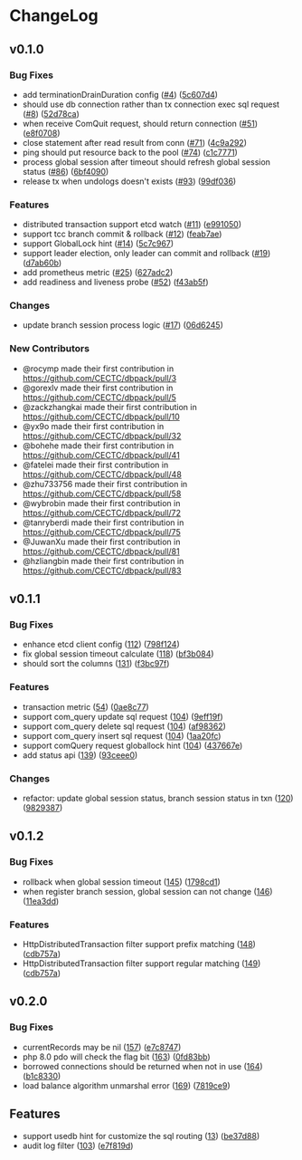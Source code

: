 # ChangeLog

## v0.1.0

### Bug Fixes

* add terminationDrainDuration config ([#4](https://github.com/cectc/dbpack/issues/4)) ([5c607d4](https://github.com/cectc/dbpack/commit/5c607d48d1149218cff3988dcb00d83da571a561))
* should use db connection rather than tx connection exec sql request ([#8](https://github.com/cectc/dbpack/pull/8)) ([52d78ca](https://github.com/cectc/dbpack/commit/52d78cab0bc414d92a5c59230f2827c8332c2bde))
* when receive ComQuit request, should return connection ([#51](https://github.com/cectc/dbpack/pull/51)) ([e8f0708](https://github.com/cectc/dbpack/commit/e8f07086ccf76a7112f00512e3ed3f6e94aff410))
* close statement after read result from conn ([#71](https://github.com/cectc/dbpack/pull/71)) ([4c9a292](https://github.com/cectc/dbpack/commit/4c9a29271d73df0ff8daf92c3faebf1540b0cf01))
* ping should put resource back to the pool ([#74](https://github.com/cectc/dbpack/pull/74)) ([c1c7771](https://github.com/cectc/dbpack/commit/c1c77710398ad58d7d3809ad66312550b0931236))
* process global session after timeout should refresh global session status ([#86](https://github.com/cectc/dbpack/pull/86)) ([6bf4090](https://github.com/cectc/dbpack/commit/6bf4090fbe897c60c229ac172fdb0c14720066ee))
* release tx when undologs doesn't exists ([#93](https://github.com/cectc/dbpack/pull/93)) ([99df036](https://github.com/cectc/dbpack/commit/99df0361ca1cf7876daa66151cf6bb462d0fd3bb))

### Features

* distributed transaction support etcd watch ([#11](https://github.com/cectc/dbpack/pull/11)) ([e991050](https://github.com/cectc/dbpack/commit/e9910501e32d23741f99f5fe9ece1077ba1b348c))
* support tcc branch commit & rollback ([#12](https://github.com/cectc/dbpack/issues/12)) ([feab7ae](https://github.com/cectc/dbpack/commit/feab7aefe819bf3217363994c67515b887f8adb9))
* support GlobalLock hint ([#14](https://github.com/cectc/dbpack/issues/14)) ([5c7c967](https://github.com/cectc/dbpack/commit/5c7c96797539943ed75495d1cfa92f6094ff548e))
* support leader election, only leader can commit and rollback ([#19](https://github.com/cectc/dbpack/pull/19)) ([d7ab60b](https://github.com/cectc/dbpack/commit/d7ab60b6ed5547f1bc9a6c426e1fb9ee21d6f4f3))
* add prometheus metric ([#25](https://github.com/cectc/dbpack/issues/25)) ([627adc2](https://github.com/cectc/dbpack/commit/627adc2ced9da499e6b658f718b23417e7df9903))
* add readiness and liveness probe ([#52](https://github.com/cectc/dbpack/issues/52)) ([f43ab5f](https://github.com/cectc/dbpack/commit/f43ab5f4ed6eafaf950a73e241c536849a16e4f9))

### Changes

* update branch session process logic ([#17](https://github.com/cectc/dbpack/pull/17)) ([06d6245](https://github.com/cectc/dbpack/commit/06d624511c65a379e73dae91c2be4fb3785b9bf0))

### New Contributors
* @rocymp made their first contribution in https://github.com/CECTC/dbpack/pull/3
* @gorexlv made their first contribution in https://github.com/CECTC/dbpack/pull/5
* @zackzhangkai made their first contribution in https://github.com/CECTC/dbpack/pull/10
* @yx9o made their first contribution in https://github.com/CECTC/dbpack/pull/32
* @bohehe made their first contribution in https://github.com/CECTC/dbpack/pull/41
* @fatelei made their first contribution in https://github.com/CECTC/dbpack/pull/48
* @zhu733756 made their first contribution in https://github.com/CECTC/dbpack/pull/58
* @wybrobin made their first contribution in https://github.com/CECTC/dbpack/pull/72
* @tanryberdi made their first contribution in https://github.com/CECTC/dbpack/pull/75
* @JuwanXu made their first contribution in https://github.com/CECTC/dbpack/pull/81
* @hzliangbin made their first contribution in https://github.com/CECTC/dbpack/pull/83

## v0.1.1

### Bug Fixes

* enhance etcd client config ([112](https://github.com/CECTC/dbpack/pull/112])) ([798f124](https://github.com/cectc/dbpack/commit/798f124a6b33a4f83a734ac9a971ff8760dcffbf))
* fix global session timeout calculate ([118](https://github.com/CECTC/dbpack/pull/118)) ([bf3b084](https://github.com/cectc/dbpack/commit/bf3b08418485347da83af5c061a59839c1bace9e))
* should sort the columns ([131](https://github.com/CECTC/dbpack/pull/131)) ([f3bc97f](https://github.com/cectc/dbpack/commit/f3bc97fe095c2eaeda0f6d1eb0dabb22a9fc7020))

### Features

* transaction metric ([54](https://github.com/CECTC/dbpack/issues/54)) ([0ae8c77](https://github.com/cectc/dbpack/commit/0ae8c774106b58f5dbbfa045d4a8591fb913c929))
* support com_query update sql request ([104](https://github.com/CECTC/dbpack/issues/104)) ([9eff19f](https://github.com/cectc/dbpack/commit/9eff19fd1e40f6a63722e7e61f84218718c3b956))
* support com_query delete sql request ([104](https://github.com/CECTC/dbpack/issues/104)) ([af98362](https://github.com/cectc/dbpack/commit/af983621f0e6249bacc5a7bf6852d884a302c09e))
* support com_query insert sql request ([104](https://github.com/CECTC/dbpack/issues/104)) ([1aa20fc](https://github.com/cectc/dbpack/commit/1aa20fcb5853f144ad5044649af9112fdb540b69))
* support comQuery request globallock hint ([104](https://github.com/CECTC/dbpack/issues/104)) ([437667e](https://github.com/cectc/dbpack/commit/437667e46b70e4d3ddd91d574495d3a478812204))
* add status api ([139](https://github.com/CECTC/dbpack/pull/139)) ([93ceee0](https://github.com/cectc/dbpack/commit/93ceee08d46420b422f5490c4b6e8f2120805370))

### Changes

* refactor: update global session status, branch session status in txn ([120](https://github.com/CECTC/dbpack/pull/120)) ([9829387](https://github.com/cectc/dbpack/commit/9829387cd519551e9d8c16f1c373712c20a41e6e))

## v0.1.2

### Bug Fixes

* rollback when global session timeout ([145](https://github.com/CECTC/dbpack/pull/145])) ([1798cd1](https://github.com/cectc/dbpack/commit/1798cd1070d7b44e8ad69de70cc71c8f749d5034))
* when register branch session, global session can not change ([146](https://github.com/CECTC/dbpack/issues/146])) ([11ea3dd](https://github.com/cectc/dbpack/commit/11ea3dd1a0e1b40bb195c843b667378816236177))

### Features

* HttpDistributedTransaction filter support prefix matching ([148](https://github.com/CECTC/dbpack/pull/148])) ([cdb757a](https://github.com/cectc/dbpack/commit/cdb757ad70ccd3dc5f07fa7ff22a2c523adc0e6a))
* HttpDistributedTransaction filter support regular matching ([149](https://github.com/CECTC/dbpack/pull/149])) ([cdb757a](https://github.com/cectc/dbpack/commit/cdb757ad70ccd3dc5f07fa7ff22a2c523adc0e6a))

## v0.2.0

### Bug Fixes

* currentRecords may be nil ([157](https://github.com/CECTC/dbpack/pull/157)) ([e7c8747](https://github.com/CECTC/dbpack/commit/e7c8747747144241e9841c56b3fd88e60fc01516))
* php 8.0 pdo will check the flag bit ([163](https://github.com/CECTC/dbpack/pull/163)) ([0fd83bb](https://github.com/CECTC/dbpack/commit/0fd83bb963701efe8a35f1dbafb7b499e055c233))
* borrowed connections should be returned when not in use ([164](https://github.com/CECTC/dbpack/pull/164)) ([b1c8330](https://github.com/CECTC/dbpack/commit/b1c8330af05e2f10c2bbe5c6584f7d1f98ef0945))
* load balance algorithm unmarshal error ([169](https://github.com/CECTC/dbpack/pull/169)) ([7819ce9](https://github.com/CECTC/dbpack/commit/7819ce95250a989104c4994b004b01a7e8801dee))

## Features

* support usedb hint for customize the sql routing ([13](https://github.com/CECTC/dbpack/issues/13)) ([be37d88](https://github.com/CECTC/dbpack/commit/be37d88f356e807d90fe57ffe17296752f65b7d5))
* audit log filter ([103](https://github.com/CECTC/dbpack/issues/103)) ([e7f819d](https://github.com/CECTC/dbpack/commit/e7f819da076b7534dbc56d90dea3cd6c147eb64d))
